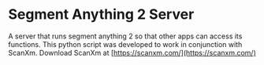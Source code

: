 # Segment Anything 2 Server
A server that runs segment anything 2 so that other apps can access its functions.
This python script was developed to work in conjunction with ScanXm.
Download ScanXm at [https://scanxm.com/](https://scanxm.com/)
